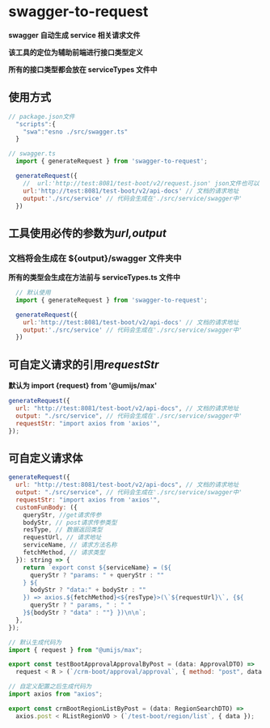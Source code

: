 # swagger-to-request

**swagger 自动生成 service 相关请求文件**

**该工具的定位为辅助前端进行接口类型定义**

**所有的接口类型都会放在 serviceTypes 文件中**

## 使用方式

```javascript
// package.json文件
  "scripts":{
    "swa":"esno ./src/swagger.ts"
  }

// swagger.ts
  import { generateRequest } from 'swagger-to-request';

  generateRequest({
    //  url:'http://test:8081/test-boot/v2/request.json' json文件也可以
    url:'http://test:8081/test-boot/v2/api-docs' // 文档的请求地址
    output:'./src/service' // 代码会生成在'./src/service/swagger中'
  })

```

## 工具使用必传的参数为*url,output*

### 文档将会生成在 ${output}/swagger 文件夹中

**所有的类型会生成在方法前与 serviceTypes.ts 文件中**

```javascript
  // 默认使用
  import { generateRequest } from 'swagger-to-request';

  generateRequest({
    url:'http://test:8081/test-boot/v2/api-docs' // 文档的请求地址
    output:'./src/service' // 代码会生成在'./src/service/swagger中'
  })
```

## 可自定义请求的引用*requestStr*

**默认为 import {request} from '@umijs/max'**

```javascript
generateRequest({
  url: "http://test:8081/test-boot/v2/api-docs", // 文档的请求地址
  output: "./src/service", // 代码会生成在'./src/service/swagger中'
  requestStr: "import axios from 'axios'",
});
```

## 可自定义请求体

```javascript
generateRequest({
  url: "http://test:8081/test-boot/v2/api-docs", // 文档的请求地址
  output: "./src/service", // 代码会生成在'./src/service/swagger中'
  requestStr: "import axios from 'axios'",
  customFunBody: ({
    queryStr, //get请求传参
    bodyStr, // post请求传参类型
    resType, // 数据返回类型
    requestUrl, // 请求地址
    serviceName, // 请求方法名称
    fetchMethod, // 请求类型
  }): string => {
    return `export const ${serviceName} = (${
      queryStr ? "params: " + queryStr : ""
    } ${
      bodyStr ? "data:" + bodyStr : ""
    }) => axios.${fetchMethod}<${resType}>(\`${requestUrl}\`, {${
      queryStr ? " params, " : " "
    }${bodyStr ? "data" : ""} })\n\n`;
  },
});

// 默认生成代码为
import { request } from "@umijs/max";

export const testBootApprovalApprovalByPost = (data: ApprovalDTO) =>
  request < R > (`/crm-boot/approval/approval`, { method: "post", data });

// 自定义配置之后生成代码为
import axios from "axios";

export const crmBootRegionListByPost = (data: RegionSearchDTO) =>
  axios.post < RListRegionVO > (`/test-boot/region/list`, { data });
```
